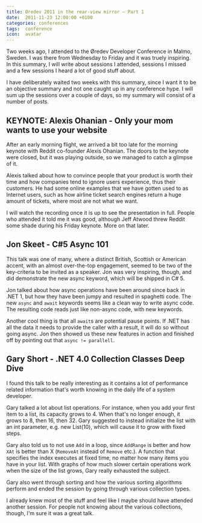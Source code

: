 ```yaml
---
title: Øredev 2011 in the rear-view mirror – Part 1
date:  2011-11-23 12:00:00 +0100
categories: conferences
tags:  conference
icon:  avatar
---
```


Two weeks ago, I attended to the Øredev Developer Conference in Malmo, Sweden. I
was there from Wednesday to Friday and it was truely inspiring. In this summary,
I will write about sessions I attended, sessions I missed and a few sessions I
heard a lot of good stuff about.

I have deliberately waited two weeks with this summary, since I want it to be an
objective summary and not one caught up in any conference hype. I will sum up the
sessions over a couple of days, so my summary will consist of a number of posts.


## KEYNOTE: Alexis Ohanian - Only your mom wants to use your website

After an early morning flight, we arrived a bit too late for the morning keynote
with Reddit co-founder Alexis Ohanian. The doors to the keynote were closed, but
it was playing outside, so we managed to catch a glimpse of it.

Alexis talked about how to convince people that your product is worth their time
and how companies tend to ignore users experience, thus their customers. He had
some online examples that we have gotten used to as Internet users, such as how
airline ticket search engines return a huge amount of tickets, where most are not
what we want.

I will watch the recording once it is up to see the presentation in full. People
who attended it told me it was good, although Jeff Atwood threw Reddit some shade
during his Friday keynote. More on that later.


## Jon Skeet - C#5 Async 101

This talk was one of many, where a distinct British, Scottish or American accent, 
with an almost over-the-top engagement, seemed to be two of the key-criteria to be 
invited as a speaker. Jon was very inspiring, though, and did demonstrate the new
async keyword, which will be shipped in C# 5.

Jon talked about how async operations have been around since back in .NET 1, but
how they have been jumpy and resulted in spaghetti code. The new `async` and
`await` keywords seems like a clean way to write async code. The resulting code
reads just like non-async code, with new keywords.

Another cool thing is that all `await`s are potential pause points. If .NET has
all the data it needs to provide the caller with a result, it will do so without
going async. Jon then showed us these new features in action and finished off by
pointing out that `async != parallell`.


## Gary Short - .NET 4.0 Collection Classes Deep Dive

I found this talk to be really interesting as it contains a lot of performance 
related information that's worth knowing in the daily life of a system developer.

Gary talked a lot about list operations. For instance, when you add your first
item to a list, its capacity grows to 4. When that's no  longer enough, it grows
to 8, then 16, then 32. Gary suggested to instead initialize the list with an int
parameter, e.g. new List<string>(10), which will cause it to grow with fixed steps.

Gary also told us to not use `Add` in a loop, since `AddRange` is better and how 
`XAt` is better than X (`RemoveAt` instead of `Remove` etc.). A function that
specifies the index executes at fixed time, no matter how many items you have in
your list. With graphs of how much slower certain operations work when the size
of the list grows, Gary really exhausted the subject.

Gary also went through sorting and how the various sorting algorithms perform and
ended the session by going through various collection types. 

I already knew most of the stuff and feel like I maybe should have attended another
session.  For people not knowing about the various collections, though, I'm sure it
was a great talk.